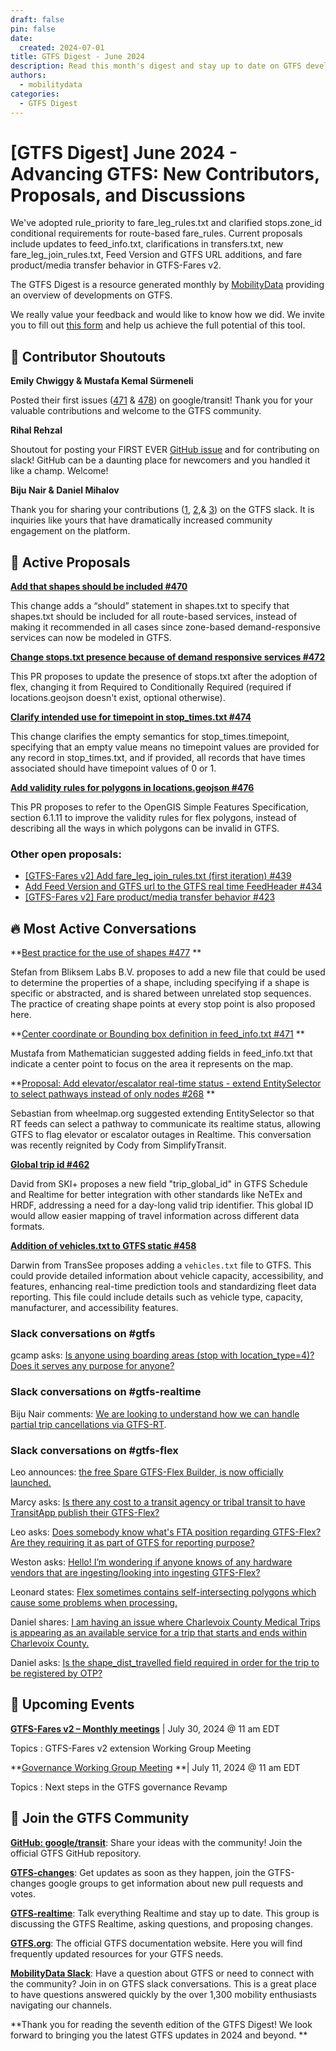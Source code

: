 ```yaml
---
draft: false
pin: false
date:
  created: 2024-07-01
title: GTFS Digest - June 2024
description: Read this month's digest and stay up to date on GTFS development.
authors: 
  - mobilitydata
categories:
  - GTFS Digest
---
```


# [GTFS Digest] June 2024 - Advancing GTFS: New Contributors, Proposals, and Discussions

We've adopted rule_priority to fare_leg_rules.txt and clarified stops.zone_id conditional requirements for route-based fare_rules. Current proposals include updates to feed_info.txt, clarifications in transfers.txt, new fare_leg_join_rules.txt, Feed Version and GTFS URL additions, and fare product/media transfer behavior in GTFS-Fares v2.


<!-- more -->
The GTFS Digest is a resource generated monthly by [MobilityData](https://mobilitydata.org/) providing an overview of developments on GTFS. 

We really value your feedback and would like to know how we did. We invite you to fill out [this form](https://forms.gle/GGefktvemnJD5Q9g8) and help us achieve the full potential of this tool. 


## 🏅 Contributor Shoutouts

**Emily Chwiggy & Mustafa Kemal Sürmeneli**

Posted their first issues ([471](https://github.com/google/transit/issues/471) & [478](https://github.com/google/transit/issues/478)) on google/transit! Thank you for your valuable contributions and welcome to the GTFS community. 

**Rihal Rehzal**

Shoutout for posting your FIRST EVER [GitHub issue](https://github.com/google/transit/issues/475) and for contributing on slack! GitHub can be a daunting place for newcomers and you handled it like a champ. Welcome!

**Biju Nair & Daniel Mihalov**

Thank you for sharing your contributions ([1](https://mobilitydata-io.slack.com/archives/C3D321CKB/p1717730910564259), [2](https://mobilitydata-io.slack.com/archives/CSP7HDF37/p1718220339210379),& [3](https://mobilitydata-io.slack.com/archives/CSP7HDF37/p1718397110429529)) on the GTFS slack. It is inquiries like yours that have dramatically increased community engagement on the platform. 


## 📂 Active Proposals

**[Add that shapes should be included #470](https://github.com/google/transit/pull/470)**

This change adds a “should” statement in shapes.txt to specify that shapes.txt should be included for all route-based services, instead of making it recommended in all cases since zone-based demand-responsive services can now be modeled in GTFS.

**[Change stops.txt presence because of demand responsive services #472](https://github.com/google/transit/pull/472)**

This PR proposes to update the presence of stops.txt after the adoption of flex, changing it from Required to Conditionally Required (required if locations.geojson doesn't exist, optional otherwise).

**[Clarify intended use for timepoint in stop_times.txt #474](https://github.com/google/transit/pull/474)**

This change clarifies the empty semantics for stop_times.timepoint, specifying that an empty value means no timepoint values are provided for any record in stop_times.txt, and if provided, all records that have times associated should have timepoint values of 0 or 1.

**[Add validity rules for polygons in locations.geojson #476](https://github.com/google/transit/pull/476)**

This PR proposes to refer to the OpenGIS Simple Features Specification, section 6.1.11 to improve the validity rules for flex polygons, instead  of describing all the ways in which polygons can be invalid in GTFS.


### Other open proposals:



* [[GTFS-Fares v2] Add fare_leg_join_rules.txt (first iteration) #439](https://github.com/google/transit/pull/439)
* [Add Feed Version and GTFS url to the GTFS real time FeedHeader #434](https://github.com/google/transit/pull/434)
* [[GTFS-Fares v2] Fare product/media transfer behavior #423](https://github.com/google/transit/pull/423)<span style="text-decoration:underline;"> </span>



## 🔥 Most Active Conversations

**[Best practice for the use of shapes #477](https://github.com/google/transit/issues/477) **

Stefan from Bliksem Labs B.V. proposes to add a new file that could be used to determine the properties of a shape, including specifying if a shape is specific or abstracted, and is shared between unrelated stop sequences. The practice of creating shape points at every stop point is also proposed here.

**[Center coordinate or Bounding box definition in feed_info.txt #471](https://github.com/google/transit/issues/471) **

Mustafa from Mathematician suggested adding fields in feed_info.txt that indicate a center point to focus on the area it represents on the map.

**[Proposal: Add elevator/escalator real-time status - extend EntitySelector to select pathways instead of only nodes #268](https://github.com/google/transit/issues/268) **

Sebastian from wheelmap.org suggested extending EntitySelector so that RT feeds can select a pathway to communicate its realtime status, allowing GTFS to flag elevator or escalator outages in Realtime. This conversation was recently reignited by Cody from SimplifyTransit.

**[Global trip id #462](https://github.com/google/transit/issues/462)**

David from SKI+ proposes a new field "trip_global_id" in GTFS Schedule and Realtime for better integration with other standards like NeTEx and HRDF, addressing a need for a day-long valid trip identifier. This global ID would allow easier mapping of travel information across different data formats. 

**[Addition of vehicles.txt to GTFS static #458](https://github.com/google/transit/issues/458)**

Darwin from TransSee proposes adding a `vehicles.txt` file to GTFS. This could provide detailed information about vehicle capacity, accessibility, and features, enhancing real-time prediction tools and standardizing fleet data reporting. This file could include details such as vehicle type, capacity, manufacturer, and accessibility features.


### **Slack conversations on #gtfs** 

gcamp asks: [Is anyone using boarding areas (stop with location_type=4)? Does it serves any purpose for anyone?](https://mobilitydata-io.slack.com/archives/C3FFFKX9C/p1719341926148069)


### Slack conversations on #gtfs-realtime

Biju Nair comments: [We are looking to understand how we can handle partial trip cancellations via GTFS-RT](https://mobilitydata-io.slack.com/archives/C3D321CKB/p1717730910564259).


### Slack conversations on #gtfs-flex

Leo announces: [the free Spare GTFS-Flex Builder, is now officially launched.](https://mobilitydata-io.slack.com/archives/CSP7HDF37/p1717512421298599) 

Marcy asks: [Is there any cost to a transit agency or tribal transit to have TransitApp publish their GTFS-Flex?](https://mobilitydata-io.slack.com/archives/CSP7HDF37/p1717517903944469) 

Leo asks: [Does somebody know what's FTA position regarding GTFS-Flex? Are they requiring it as part of GTFS for reporting purpose?](https://mobilitydata-io.slack.com/archives/CSP7HDF37/p1717691634361639) 

Weston asks: [Hello! I’m wondering if anyone knows of any hardware vendors that are ingesting/looking into ingesting GTFS-Flex?](https://mobilitydata-io.slack.com/archives/CSP7HDF37/p1718220339210379) 

Leonard states: [Flex sometimes contains self-intersecting polygons which cause some problems when processing.](https://mobilitydata-io.slack.com/archives/CSP7HDF37/p1718397110429529) 

Daniel shares: [I am having an issue where Charlevoix County Medical Trips is appearing as an available service for a trip that starts and ends within Charlevoix County. ](https://mobilitydata-io.slack.com/archives/CSP7HDF37/p1717691634361639) 

Daniel asks: [Is the shape_dist_travelled field required in order for the trip to be registered by OTP?](https://mobilitydata-io.slack.com/archives/CSP7HDF37/p1718397110429529) 


## 📅 Upcoming Events

**[GTFS-Fares v2 – Monthly meetings](https://www.eventbrite.ca/e/specifications-discussions-gtfs-fares-v2-monthly-meetings-tickets-769939809697)** | July 30, 2024 @ 11 am EDT

Topics : GTFS-Fares v2 extension Working Group Meeting

**[Governance Working Group Meeting](https://www.eventbrite.ca/e/gtfs-governance-working-group-meeting-tickets-920302709177) **| July 11, 2024 @ 11 am EDT 

Topics : Next steps in the GTFS governance Revamp


## 💬 Join the GTFS Community

**[GitHub: google/transit](https://github.com/google/transit)**: Share your ideas with the community! Join the official GTFS GitHub repository.

**[GTFS-changes](https://groups.google.com/g/gtfs-changes)**: Get updates as soon as they happen, join the GTFS-changes google groups to get information about new pull requests and votes. 

**[GTFS-realtime](https://groups.google.com/g/gtfs-realtime)**: Talk everything Realtime and stay up to date. This group is discussing the GTFS Realtime, asking questions, and proposing changes.

**[GTFS.org](https://gtfs.org/)**: The official GTFS documentation website. Here you will find frequently updated resources for your GTFS needs. 

**[MobilityData Slack](https://share.mobilitydata.org/slack)**: Have a question about GTFS or need to connect with the community? Join in on GTFS slack conversations. This is a great place to have questions answered quickly by the over 1,300 mobility enthusiasts navigating our channels. 

**Thank you for reading the seventh edition of the GTFS Digest! We look forward to bringing you the latest GTFS updates in 2024 and beyond. **